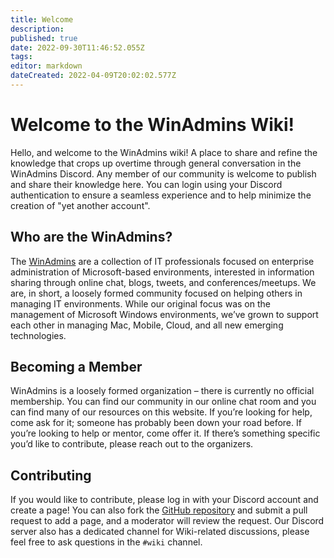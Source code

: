 ```yaml
---
title: Welcome
description: 
published: true
date: 2022-09-30T11:46:52.055Z
tags: 
editor: markdown
dateCreated: 2022-04-09T20:02:02.577Z
---
```


# Welcome to the WinAdmins Wiki!

Hello, and welcome to the WinAdmins wiki! A place to share and refine the knowledge that crops up overtime through general conversation in the WinAdmins Discord. Any member of our community is welcome to publish and share their knowledge here. You can login using your Discord authentication to ensure a seamless experience and to help minimize the creation of "yet another account".

## Who are the WinAdmins?

The [WinAdmins](https://winadmins.io) are a collection of IT professionals focused on enterprise administration of Microsoft-based environments, interested in information sharing through online chat, blogs, tweets, and conferences/meetups. We are, in short, a loosely formed community focused on helping others in managing IT environments. While our original focus was on the management of Microsoft Windows environments, we’ve grown to support each other in managing Mac, Mobile, Cloud, and all new emerging technologies.

## Becoming a Member

WinAdmins is a loosely formed organization – there is currently no official membership. You can find our community in our online chat room and you can find many of our resources on this website. If you’re looking for help, come ask for it; someone has probably been down your road before. If you’re looking to help or mentor, come offer it. If there’s something specific you’d like to contribute, please reach out to the organizers.

## Contributing

If you would like to contribute, please log in with your Discord account and create a page! You can also fork the [GitHub repository](https://github.com/windows-admins/Wiki) and submit a pull request to add a page, and a moderator will review the request. Our Discord server also has a dedicated channel for Wiki-related discussions, please feel free to ask questions in the `#wiki` channel.
